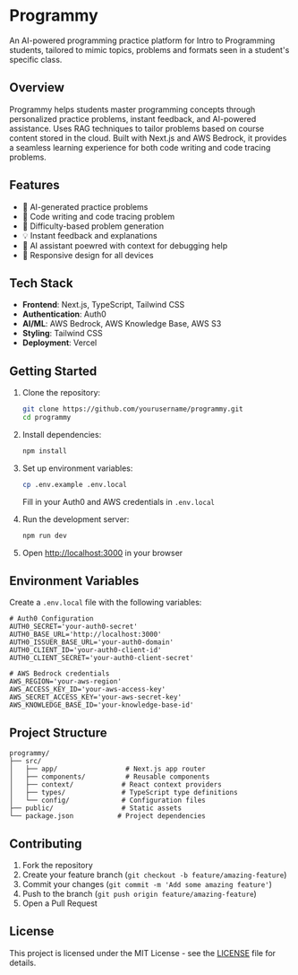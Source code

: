 # Programmy

An AI-powered programming practice platform for Intro to Programming students, tailored to mimic topics, problems and formats seen in a student's specific class.

## Overview

Programmy helps students master programming concepts through personalized practice problems, instant feedback, and AI-powered assistance. Uses RAG techniques to tailor problems based on course content stored in the cloud. Built with Next.js and AWS Bedrock, it provides a seamless learning experience for both code writing and code tracing problems. 

## Features

- 🤖 AI-generated practice problems
- 📝 Code writing and code tracing problem
- 🎯 Difficulty-based problem generation
- 💡 Instant feedback and explanations
- 🤝 AI assistant poewred with context for debugging help
- 📱 Responsive design for all devices

## Tech Stack

- **Frontend**: Next.js, TypeScript, Tailwind CSS
- **Authentication**: Auth0
- **AI/ML**: AWS Bedrock, AWS Knowledge Base, AWS S3
- **Styling**: Tailwind CSS
- **Deployment**: Vercel

## Getting Started

1. Clone the repository:
   ```bash
   git clone https://github.com/yourusername/programmy.git
   cd programmy
   ```

2. Install dependencies:
   ```bash
   npm install
   ```

3. Set up environment variables:
   ```bash
   cp .env.example .env.local
   ```
   Fill in your Auth0 and AWS credentials in `.env.local`

4. Run the development server:
   ```bash
   npm run dev
   ```

5. Open [http://localhost:3000](http://localhost:3000) in your browser

## Environment Variables

Create a `.env.local` file with the following variables:

```env
# Auth0 Configuration
AUTH0_SECRET='your-auth0-secret'
AUTH0_BASE_URL='http://localhost:3000'
AUTH0_ISSUER_BASE_URL='your-auth0-domain'
AUTH0_CLIENT_ID='your-auth0-client-id'
AUTH0_CLIENT_SECRET='your-auth0-client-secret'

# AWS Bedrock credentials
AWS_REGION='your-aws-region'
AWS_ACCESS_KEY_ID='your-aws-access-key'
AWS_SECRET_ACCESS_KEY='your-aws-secret-key'
AWS_KNOWLEDGE_BASE_ID='your-knowledge-base-id'
```

## Project Structure

```
programmy/
├── src/
│   ├── app/                 # Next.js app router
│   ├── components/          # Reusable components
│   ├── context/            # React context providers
│   ├── types/              # TypeScript type definitions
│   └── config/             # Configuration files
├── public/                 # Static assets
└── package.json           # Project dependencies
```

## Contributing

1. Fork the repository
2. Create your feature branch (`git checkout -b feature/amazing-feature`)
3. Commit your changes (`git commit -m 'Add some amazing feature'`)
4. Push to the branch (`git push origin feature/amazing-feature`)
5. Open a Pull Request

## License

This project is licensed under the MIT License - see the [LICENSE](LICENSE) file for details.

